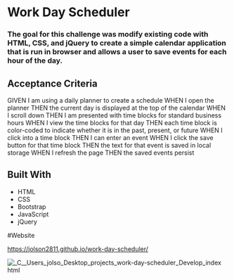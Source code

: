 # Work Day Scheduler

### The goal for this challenge was modify existing code with HTML, CSS, and jQuery to create a simple calendar application that is run in browser and allows a user to save events for each hour of the day.

## Acceptance Criteria
GIVEN I am using a daily planner to create a schedule
WHEN I open the planner
THEN the current day is displayed at the top of the calendar
WHEN I scroll down
THEN I am presented with time blocks for standard business hours
WHEN I view the time blocks for that day
THEN each time block is color-coded to indicate whether it is in the past, present, or future
WHEN I click into a time block
THEN I can enter an event
WHEN I click the save button for that time block
THEN the text for that event is saved in local storage
WHEN I refresh the page
THEN the saved events persist

## Built With
* HTML
* CSS
* Bootstrap
* JavaScript
* jQuery

#Website

https://jolson2811.github.io/work-day-scheduler/

![_C__Users_jolso_Desktop_projects_work-day-scheduler_Develop_index html](https://user-images.githubusercontent.com/96886608/158041881-88639764-b05a-4857-9b9d-526f95176554.png)
